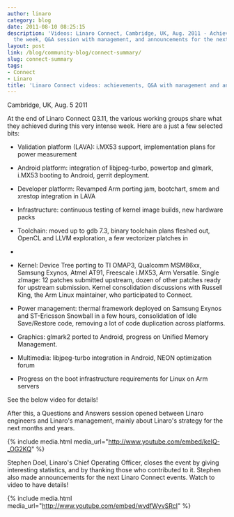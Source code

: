 ```yaml
---
author: linaro
category: blog
date: 2011-08-10 08:25:15
description: 'Videos: Linaro Connect, Cambridge, UK, Aug. 2011 - Achievements during
  the week, Q&A session with management, and announcements for the next events.'
layout: post
link: /blog/community-blog/connect-summary/
slug: connect-summary
tags:
- Connect
- Linaro
title: 'Linaro Connect videos: achievements, Q&A with management and announcements'
---
```


Cambridge, UK, Aug. 5 2011

At the end of Linaro Connect Q3.11, the various working groups share what they achieved during this very intense week. Here are a just a few selected bits:

- Validation platform (LAVA): i.MX53 support, implementation plans for power measurement

- Android platform: integration of libjpeg-turbo, powertop and glmark, i.MX53 booting to Android, gerrit deployment.

- Developer platform: Revamped Arm porting jam, bootchart, smem and xrestop integration in LAVA

- Infrastructure: continuous testing of kernel image builds, new hardware packs

- Toolchain: moved up to gdb 7.3, binary toolchain plans fleshed out, OpenCL and LLVM exploration, a few vectorizer platches in
-

- Kernel: Device Tree porting to TI OMAP3, Qualcomm MSM86xx, Samsung Exynos, Atmel AT91, Freescale i.MX53, Arm Versatile. Single zImage: 12 patches submitted upstream, dozen of other patches ready for upstream submission. Kernel consolidation discussions with Russell King, the Arm Linux maintainer, who participated to Connect.

- Power management: thermal framework deployed on Samsung Exynos and ST-Ericsson Snowball in a few hours, consolidation of Idle Save/Restore code, removing a lot of code duplication across platforms.

- Graphics: glmark2 ported to Android, progress on Unified Memory Management.

- Multimedia: libjpeg-turbo integration in Android, NEON optimization forum

- Progress on the boot infrastructure requirements for Linux on Arm servers

See the below video for details!

After this, a Questions and Answers session opened between Linaro engineers and Linaro's management, mainly about Linaro's strategy for the next months and years.

{% include media.html media_url="http://www.youtube.com/embed/keIQ-_OG2KQ" %}

Stephen Doel, Linaro's Chief Operating Officer, closes the event by giving interesting statistics, and by thanking those who contributed to it. Stephen also made announcements for the next Linaro Connect events. Watch to video to have details!

{% include media.html media_url="http://www.youtube.com/embed/wvdfWyvSRcI" %}